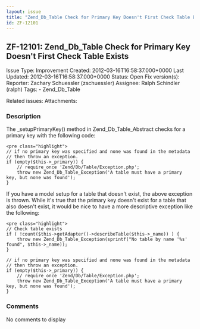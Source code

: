 ```yaml
---
layout: issue
title: "Zend_Db_Table Check for Primary Key Doesn't First Check Table Exists"
id: ZF-12101
---
```


ZF-12101: Zend\_Db\_Table Check for Primary Key Doesn't First Check Table Exists
--------------------------------------------------------------------------------

 Issue Type: Improvement Created: 2012-03-16T16:58:37.000+0000 Last Updated: 2012-03-16T16:58:37.000+0000 Status: Open Fix version(s): 
 Reporter:  Zachary Schuessler (zschuessler)  Assignee:  Ralph Schindler (ralph)  Tags: - Zend\_Db\_Table
 
 Related issues: 
 Attachments: 
### Description

The \_setupPrimaryKey() method in Zend\_Db\_Table\_Abstract checks for a primary key with the following code:

 
    <pre class="highlight">
    // if no primary key was specified and none was found in the metadata
    // then throw an exception.
    if (empty($this->_primary)) {
        // require_once 'Zend/Db/Table/Exception.php';
        throw new Zend_Db_Table_Exception('A table must have a primary key, but none was found');
    }


If you have a model setup for a table that doesn't exist, the above exception is thrown. While it's true that the primary key doesn't exist for a table that also doesn't exist, it would be nice to have a more descriptive exception like the following:

 
    <pre class="highlight">
    // Check table exists
    if ( !count($this->getAdapter()->describeTable($this->_name)) ) {
        throw new Zend_Db_Table_Exception(sprintf("No table by name '%s' found", $this->_name));
    }
    
    // if no primary key was specified and none was found in the metadata
    // then throw an exception.
    if (empty($this->_primary)) {
        // require_once 'Zend/Db/Table/Exception.php';
        throw new Zend_Db_Table_Exception('A table must have a primary key, but none was found');
    }


 

 

### Comments

No comments to display